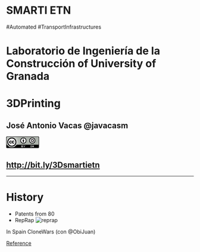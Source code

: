 # SMARTI ETN

#Automated #TransportInfrastructures

# Laboratorio de Ingeniería de la Construcción of University of Granada

# 3DPrinting

## José Antonio Vacas @javacasm

![CCbySA](images/CCbySQ_88x31.png)

## http://bit.ly/3Dsmartietn

* * *
# History

* Patents from 80
* RepRap 
![reprap](https://upload.wikimedia.org/wikipedia/commons/a/a7/First_replication.jpg)

In Spain CloneWars (con @ObiJuan)

[Reference]( https://en.m.wikipedia.org/wiki/3D_printing)
